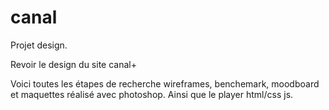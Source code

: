 # canal

Projet design.

Revoir le design du site canal+

Voici toutes les étapes de recherche wireframes, benchemark, moodboard et maquettes réalisé avec photoshop.
Ainsi que le player html/css js.
